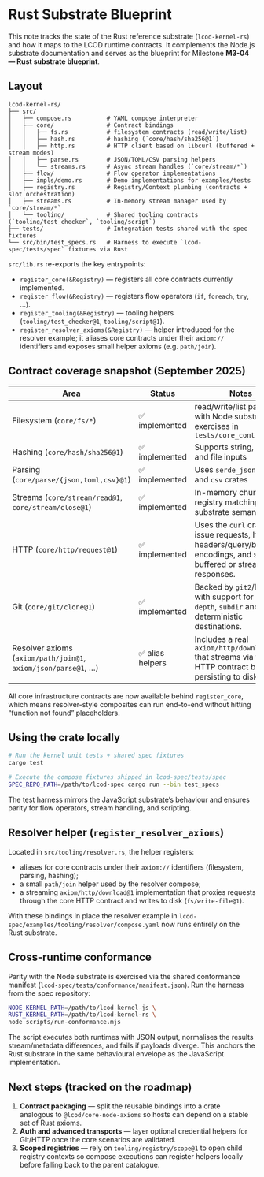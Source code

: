 # Rust Substrate Blueprint

This note tracks the state of the Rust reference substrate (`lcod-kernel-rs`) and how it maps to the LCOD runtime contracts. It complements the Node.js substrate documentation and serves as the blueprint for Milestone **M3-04 — Rust substrate blueprint**.

## Layout

```
lcod-kernel-rs/
├── src/
│   ├── compose.rs          # YAML compose interpreter
│   ├── core/               # Contract bindings
│   │   ├── fs.rs           # filesystem contracts (read/write/list)
│   │   ├── hash.rs         # hashing (`core/hash/sha256@1`)
│   │   ├── http.rs         # HTTP client based on libcurl (buffered + stream modes)
│   │   ├── parse.rs        # JSON/TOML/CSV parsing helpers
│   │   └── streams.rs      # Async stream handles (`core/stream/*`)
│   ├── flow/               # Flow operator implementations
│   ├── impls/demo.rs       # Demo implementations for examples/tests
│   ├── registry.rs         # Registry/Context plumbing (contracts + slot orchestration)
│   ├── streams.rs          # In-memory stream manager used by `core/stream/*`
│   └── tooling/            # Shared tooling contracts (`tooling/test_checker`, `tooling/script`)
├── tests/                  # Integration tests shared with the spec fixtures
└── src/bin/test_specs.rs   # Harness to execute `lcod-spec/tests/spec` fixtures via Rust
```

`src/lib.rs` re-exports the key entrypoints:

- `register_core(&Registry)` — registers all core contracts currently implemented.
- `register_flow(&Registry)` — registers flow operators (`if`, `foreach`, `try`, …).
- `register_tooling(&Registry)` — tooling helpers (`tooling/test_checker@1`, `tooling/script@1`).
- `register_resolver_axioms(&Registry)` — helper introduced for the resolver example; it aliases core contracts under their `axiom://` identifiers and exposes small helper axioms (e.g. `path/join`).

## Contract coverage snapshot (September 2025)

| Area                | Status | Notes |
|---------------------|--------|-------|
| Filesystem (`core/fs/*`) | ✅ implemented | read/write/list parity with Node substrate; exercises in `tests/core_contracts.rs` |
| Hashing (`core/hash/sha256@1`) | ✅ implemented | Supports string, base64, and file inputs |
| Parsing (`core/parse/{json,toml,csv}@1`) | ✅ implemented | Uses `serde_json`, `toml`, and `csv` crates |
| Streams (`core/stream/read@1`, `core/stream/close@1`) | ✅ implemented | In-memory chunk registry matching the JS substrate semantics |
| HTTP (`core/http/request@1`) | ✅ implemented | Uses the `curl` crate to issue requests, honours headers/query/body encodings, and supports buffered or streamed responses. |
| Git (`core/git/clone@1`) | ✅ implemented | Backed by `git2`/libgit2 with support for `ref`, `depth`, `subdir` and deterministic destinations. |
| Resolver axioms (`axiom/path/join@1`, `axiom/json/parse@1`, …) | ✅ alias helpers | Includes a real `axiom/http/download@1` that streams via the core HTTP contract before persisting to disk. |

All core infrastructure contracts are now available behind `register_core`, which means resolver-style composites can run end-to-end without hitting “function not found” placeholders.

## Using the crate locally

```bash
# Run the kernel unit tests + shared spec fixtures
cargo test

# Execute the compose fixtures shipped in lcod-spec/tests/spec
SPEC_REPO_PATH=/path/to/lcod-spec cargo run --bin test_specs
```

The test harness mirrors the JavaScript substrate’s behaviour and ensures parity for flow operators, stream handling, and scripting.

## Resolver helper (`register_resolver_axioms`)

Located in `src/tooling/resolver.rs`, the helper registers:

- aliases for core contracts under their `axiom://` identifiers (filesystem, parsing, hashing);
- a small `path/join` helper used by the resolver compose;
- a streaming `axiom/http/download@1` implementation that proxies requests through the core HTTP contract and writes to disk (`fs/write-file@1`).

With these bindings in place the resolver example in `lcod-spec/examples/tooling/resolver/compose.yaml` now runs entirely on the Rust substrate.

## Cross-runtime conformance

Parity with the Node substrate is exercised via the shared conformance manifest
(`lcod-spec/tests/conformance/manifest.json`). Run the harness from the spec repository:

```bash
NODE_KERNEL_PATH=/path/to/lcod-kernel-js \
RUST_KERNEL_PATH=/path/to/lcod-kernel-rs \
node scripts/run-conformance.mjs
```

The script executes both runtimes with JSON output, normalises the results
stream/metadata differences, and fails if payloads diverge. This anchors the
Rust substrate in the same behavioural envelope as the JavaScript implementation.

## Next steps (tracked on the roadmap)

1. **Contract packaging** — split the reusable bindings into a crate analogous to `@lcod/core-node-axioms` so hosts can depend on a stable set of Rust axioms.
2. **Auth and advanced transports** — layer optional credential helpers for Git/HTTP once the core scenarios are validated.
3. **Scoped registries** — rely on `tooling/registry/scope@1` to open child registry contexts so compose executions can register helpers locally before falling back to the parent catalogue.
